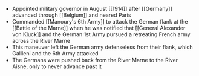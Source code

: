 - Appointed military governor in August [[1914]] after [[Germany]] advanced through [[Belgium]] and neared Paris
- Commanded [[Manoury's 6th Army]] to attack the German flank at the [[Battle of the Marne]] when he was notified that [[General Alexander von Kluck]] and the German 1st Army pursued a retreating French army across the River Marne
- This maneuver left the German army defenseless from their flank, which Gallieni and the 6th Army attacked
- The Germans were pushed back from the River Marne to the River Aisne, only to never advance past it